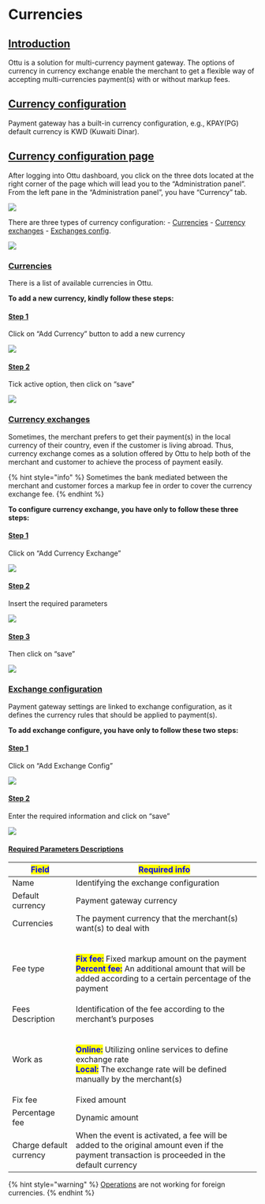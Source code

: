 # Currencies

## [Introduction](currencies.md#undefined)

Ottu is a solution for multi-currency payment gateway. The options of currency in currency exchange enable the merchant to get a flexible way of accepting multi-currencies payment(s) with or without markup fees.

## [Currency configuration](currencies.md#currency-configuration)

Payment gateway has a built-in currency configuration, e.g., KPAY(PG) default currency is KWD (Kuwaiti Dinar).

## [Currency configuration page](currencies.md#currency-configuration-page)

After logging into Ottu dashboard, you click on the three dots located at the right corner of the page which will lead you to the “Administration panel”. From the left pane in the “Administration panel”, you have “Currency” tab.

![](../.gitbook/assets/Dashboard2.png)

There are three types of currency configuration: - [Currencies](currencies.md#currencies) - [Currency exchanges](currencies.md#currency-exchanges) - [Exchanges config](currencies.md#exchange-configuration).

![](../.gitbook/assets/1.gif)

### <mark style="color:blue;"></mark>[Currencies](currencies.md#currencies)

There is a list of available currencies in Ottu.

**To add a new currency, kindly follow these steps:**

#### [Step 1](currencies.md#undefined)

Click on “Add Currency” button to add a new currency

![](<../.gitbook/assets/2 (2).png>)

#### [Step 2](currencies.md#undefined)

Tick active option, then click on “save”

![](<../.gitbook/assets/3 (2).png>)

### <mark style="color:blue;"></mark>[Currency exchanges](currencies.md#currency-exchanges)

Sometimes, the merchant prefers to get their payment(s) in the local currency of their country, even if the customer is living abroad. Thus, currency exchange comes as a solution offered by Ottu to help both of the merchant and customer to achieve the process of payment easily.

{% hint style="info" %}
Sometimes the bank mediated between the merchant and customer forces a markup fee in order to cover the currency exchange fee.
{% endhint %}

**To configure currency exchange, you have only to follow these three steps:**

#### [ Step 1](currencies.md#undefined)

Click on “Add Currency Exchange”

![](<../.gitbook/assets/4 (2) (2).png>)

#### [Step 2](currencies.md#undefined)

Insert the required parameters

![](../.gitbook/assets/5edited.png)

#### [Step 3](currencies.md#step-3)

&#x20;Then click on “save”

![](<../.gitbook/assets/6 (1).png>)

### <mark style="color:blue;"></mark>[Exchange configuration](currencies.md#exchange-configuration)

Payment gateway settings are linked to exchange configuration, as it defines the currency rules that should be applied to payment(s).

**To add exchange configure, you have only to follow these two steps:**

#### [Step 1](currencies.md#undefined)

Click on “Add Exchange Config”

![](<../.gitbook/assets/7 (1) (1).png>)

#### [Step 2](currencies.md#step-2)

Enter the required information and click on “save”

![](<../.gitbook/assets/8 (1).png>)

#### [Required Parameters Descriptions](currencies.md#required-parameters-descriptions)

| <mark style="color:blue;">**Field**</mark> | <mark style="color:blue;">**Required info**</mark>                                                                                                                                                                                                                  |
| ------------------------------------------ | ------------------------------------------------------------------------------------------------------------------------------------------------------------------------------------------------------------------------------------------------------------------- |
| Name                                       | Identifying the exchange configuration                                                                                                                                                                                                                              |
| Default currency                           | Payment gateway currency                                                                                                                                                                                                                                            |
| Currencies                                 | The payment currency that the merchant(s) want(s) to deal with                                                                                                                                                                                                      |
| Fee type                                   | <p><br><mark style="color:blue;"><strong>Fix fee:</strong></mark> Fixed markup amount on the payment<br><mark style="color:blue;"><strong>Percent fee:</strong></mark> An additional amount that will be added according to a certain percentage of the payment</p> |
| Fees Description                           | Identification of the fee according to the merchant’s purposes                                                                                                                                                                                                      |
| Work as                                    | <p><br><mark style="color:blue;"><strong>Online:</strong></mark> Utilizing online services to define exchange rate<br><mark style="color:blue;"><strong>Local:</strong></mark> The exchange rate will be defined manually by the merchant(s)</p>                    |
| Fix fee                                    | Fixed amount                                                                                                                                                                                                                                                        |
| Percentage fee                             | Dynamic amount                                                                                                                                                                                                                                                      |
| Charge default currency                    | When the event is activated, a fee will be added to the original amount even if the payment transaction is proceeded in the default currency                                                                                                                        |



{% hint style="warning" %}
[Operations](../developer/rest-api/operations/) are not working for foreign currencies.
{% endhint %}
